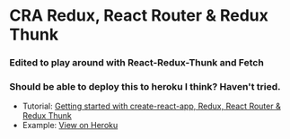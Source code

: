 # CRA Redux, React Router & Redux Thunk

### Edited to play around with React-Redux-Thunk and Fetch
### Should be able to deploy this to heroku I think? Haven't tried.

* Tutorial: [Getting started with create-react-app, Redux, React Router & Redux Thunk](https://medium.com/@notrab/getting-started-with-create-react-app-redux-react-router-redux-thunk-d6a19259f71f)
* Example: [View on Heroku](https://cra-redux-router-thunk.herokuapp.com/)
